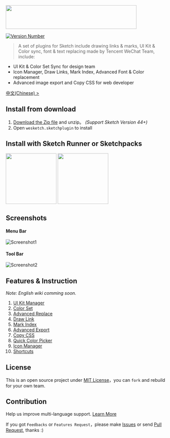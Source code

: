 <img src="https://user-images.githubusercontent.com/1049575/27730899-8c16e708-5dbd-11e7-98fa-466d674e9fd0.png" width=413 height=75>

[![Version Number](https://img.shields.io/github/release/weixin/WeSketch.svg?style=flat)](https://github.com/weixin/WeSketch/ "Version Number")

> A set of plugins for Sketch include drawing links & marks, UI Kit & Color sync, font & text replacing made by Tencent WeChat Team, include:

* UI Kit & Color Set Sync for design team
* Icon Manager, Draw Links, Mark Index, Advanced Font & Color replacement
* Advanced image export and Copy CSS for web developer

[中文(Chinese) >](https://github.com/weixin/WeSketch/blob/master/README-zhCN.md)

## Install from download

1. [Download the Zip file](https://github.com/weixin/WeSketch/archive/master.zip) and unzip。 *(Support Sketch Version 44+)*  
2. Open `wesketch.sketchplugin` to install

## Install with Sketch Runner or Sketchpacks

<a href="http://www.sketchrunner.com"><img src="https://user-images.githubusercontent.com/1049575/27900476-1a3ea8a2-6261-11e7-8358-ab6e7f168886.jpg" width="160px"></a> <a href="https://sketchpacks.com/weixin/WeSketch/install"><img src="http://sketchpacks-com.s3.amazonaws.com/assets/badges/sketchpacks-badge-install.png" width="160px"></a>

## Screenshots

#### Menu Bar

![Screenshot1](https://user-images.githubusercontent.com/1049575/27730314-5ad18858-5dbb-11e7-811f-48914de53021.png)

#### Tool Bar

![Screenshot2](https://user-images.githubusercontent.com/1049575/27730321-5f6ddd62-5dbb-11e7-8e2e-08f263761c13.png)

## Features & Instruction

*Note: English wiki comming soon.*

1. [UI Kit Manager](https://github.com/weixin/WeSketch/wiki/%E2%92%88-UIkit-Sync)
2. [Color Set](https://github.com/weixin/WeSketch/wiki/%E2%92%89-Color-Sync)
3. [Advanced Replace](https://github.com/weixin/WeSketch/wiki/%E2%92%8A-Advanced-Replace)
4. [Draw Link](https://github.com/weixin/WeSketch/wiki/%E2%92%8B-Draw-Link)
5. [Mark Index](https://github.com/weixin/WeSketch/wiki/%E2%92%8C-Make-Mark)
6. [Advanced Export](https://github.com/weixin/WeSketch/wiki/%E2%92%8D-Advanced-Export)
7. [Copy CSS](https://github.com/weixin/WeSketch/wiki/%E2%92%8E-Copy-CSS)
8. [Quick Color Picker](https://github.com/weixin/WeSketch/wiki/%E2%92%8F-Quick-Copy-Color)
9. [Icon Manager](https://github.com/weixin/WeSketch/wiki/%E2%92%90-Icon-Manager)
10. [Shortcuts](https://github.com/weixin/WeSketch/wiki/%E2%92%91-Shortcuts)

## License

This is an open source project under [MIT License](http://opensource.org/licenses/MIT)，you can `fork` and rebuild for your own team.  

## Contribution

Help us improve multi-language support. [Learn More](https://github.com/weixin/WeSketch/wiki/%E2%92%93-Contribution--to-lanauage)
 
If you got `Feedbacks` or `Features Request`，please make [Issues](https://github.com/weixin/WeSketch/issues) or send [Pull Request](https://github.com/weixin/WeSketch/pulls), thanks :)